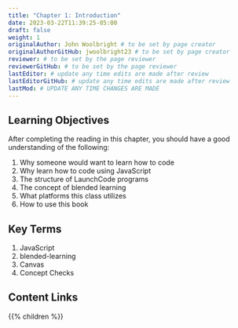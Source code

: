 ```yaml
---
title: "Chapter 1: Introduction"
date: 2023-03-22T11:39:25-05:00
draft: false
weight: 1
originalAuthor: John Woolbright # to be set by page creator
originalAuthorGitHub: jwoolbright23 # to be set by page creator
reviewer: # to be set by the page reviewer
reviewerGitHub: # to be set by the page reviewer
lastEditor: # update any time edits are made after review
lastEditorGitHub: # update any time edits are made after review
lastMod: # UPDATE ANY TIME CHANGES ARE MADE
---
```


## Learning Objectives
After completing the reading in this chapter, you should have a good understanding of the following:
1. Why someone would want to learn how to code
1. Why learn how to code using JavaScript
1. The structure of LaunchCode programs
1. The concept of blended learning
1. What platforms this class utilizes
1. How to use this book

## Key Terms
1. JavaScript
1. blended-learning
1. Canvas
1. Concept Checks

## Content Links

{{% children %}}
